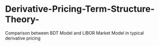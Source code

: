 # Derivative-Pricing-Term-Structure-Theory-
Comparison between BDT Model and LIBOR Market Model in typical derivative pricing

